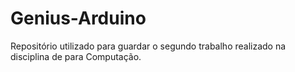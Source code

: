 # Genius-Arduino
Repositório utilizado para guardar o segundo trabalho realizado na disciplina de  para Computação. 
